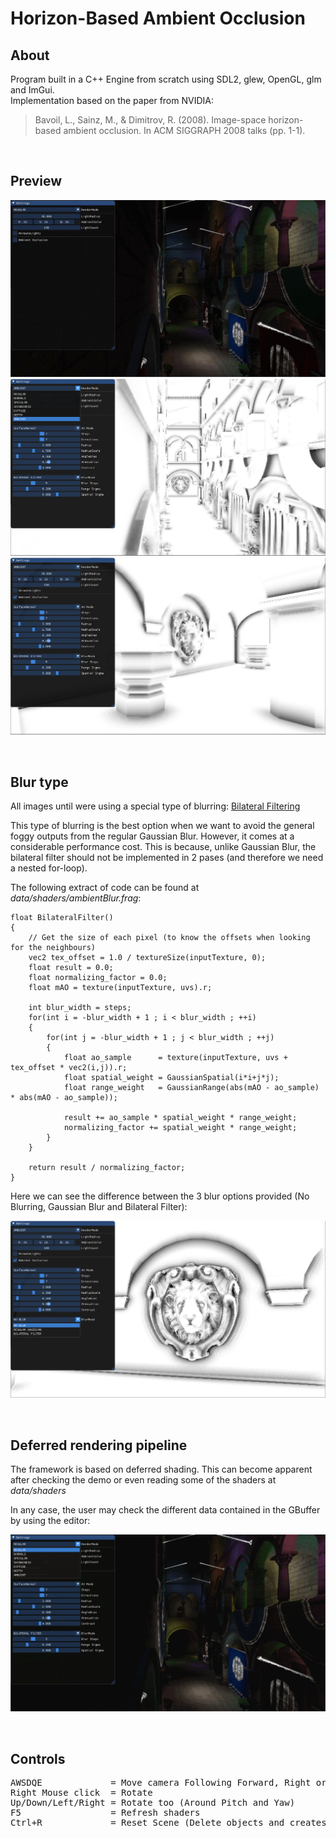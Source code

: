 # Horizon-Based Ambient Occlusion

## About

Program built in a C++ Engine from scratch using SDL2, glew, OpenGL, glm and ImGui.  
Implementation based on the paper from NVIDIA: 

>Bavoil, L., Sainz, M., & Dimitrov, R. (2008). Image-space horizon-based ambient occlusion. In ACM SIGGRAPH 2008 talks (pp. 1-1).

<br>

## Preview

![This is a alt text.](/docs/GeneralView.gif "AO On/off - General view")
![This is a alt text.](/docs/AO1.png "AO only Screenshot #1")
![This is a alt text.](/docs/AO2.png "AO only Screenshot #2")

<br>

## Blur type

All images until were using a special type of blurring: [Bilateral Filtering](https://en.wikipedia.org/wiki/Bilateral_filter)  

This type of blurring is the best option when we want to avoid the general foggy outputs from the regular Gaussian Blur. However, it comes at a considerable performance cost. This is because, unlike Gaussian Blur, the bilateral filter should not be implemented in 2 pases (and therefore we need a nested for-loop).  
  
The following extract of code can be found at *data/shaders/ambientBlur.frag*:

```
float BilateralFilter()
{
    // Get the size of each pixel (to know the offsets when looking for the neighbours)
    vec2 tex_offset = 1.0 / textureSize(inputTexture, 0);
    float result = 0.0;
    float normalizing_factor = 0.0;
    float mAO = texture(inputTexture, uvs).r;
    
    int blur_width = steps;
    for(int i = -blur_width + 1 ; i < blur_width ; ++i)
    {
        for(int j = -blur_width + 1 ; j < blur_width ; ++j)
        {
            float ao_sample      = texture(inputTexture, uvs + tex_offset * vec2(i,j)).r;
            float spatial_weight = GaussianSpatial(i*i+j*j);
            float range_weight   = GaussianRange(abs(mAO - ao_sample) * abs(mAO - ao_sample));
            
            result += ao_sample * spatial_weight * range_weight;
            normalizing_factor += spatial_weight * range_weight;
        }
    }
    
    return result / normalizing_factor;
}
```

Here we can see the difference between the 3 blur options provided (No Blurring, Gaussian Blur and Bilateral Filter): 

![This is a alt text.](/docs/BlurComparison.gif "Blur Comparisons")

<br>

## Deferred rendering pipeline

The framework is based on deferred shading. This can become apparent after checking the demo or even reading some of the shaders at *data/shaders*  
  
In any case, the user may check the different data contained in the GBuffer by using the editor:

![This is a alt text.](/docs/GBuffer.gif "Blur Comparisons")

<br>

## Controls

<pre>
AWSDQE             = Move camera Following Forward, Right or World's Up Vector
Right Mouse click  = Rotate
Up/Down/Left/Right = Rotate too (Around Pitch and Yaw)
F5                 = Refresh shaders
Ctrl+R             = Reset Scene (Delete objects and creates them again)
</pre>
